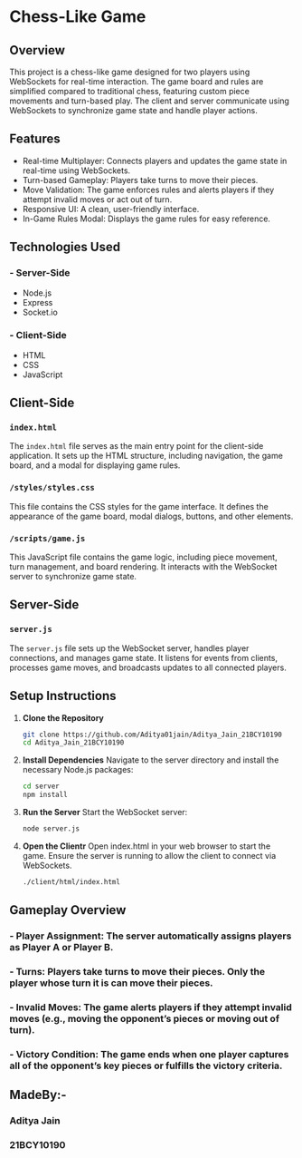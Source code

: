 # Chess-Like Game

## Overview

This project is a chess-like game designed for two players using WebSockets for real-time interaction. The game board and rules are simplified compared to traditional chess, featuring custom piece movements and turn-based play. The client and server communicate using WebSockets to synchronize game state and handle player actions.

## Features
- Real-time Multiplayer: Connects players and updates the game state in real-time using WebSockets.
- Turn-based Gameplay: Players take turns to move their pieces.
- Move Validation: The game enforces rules and alerts players if they attempt invalid moves or act out of turn.
- Responsive UI: A clean, user-friendly interface.
- In-Game Rules Modal: Displays the game rules for easy reference.
## Technologies Used
### - Server-Side
- Node.js
- Express
- Socket.io
### - Client-Side
- HTML
- CSS
- JavaScript

## Client-Side

### `index.html`

The `index.html` file serves as the main entry point for the client-side application. It sets up the HTML structure, including navigation, the game board, and a modal for displaying game rules.

### `/styles/styles.css`

This file contains the CSS styles for the game interface. It defines the appearance of the game board, modal dialogs, buttons, and other elements.

### `/scripts/game.js`

This JavaScript file contains the game logic, including piece movement, turn management, and board rendering. It interacts with the WebSocket server to synchronize game state.

## Server-Side

### `server.js`

The `server.js` file sets up the WebSocket server, handles player connections, and manages game state. It listens for events from clients, processes game moves, and broadcasts updates to all connected players.

## Setup Instructions

1. **Clone the Repository**

   ```bash
   git clone https://github.com/Aditya01jain/Aditya_Jain_21BCY10190
   cd Aditya_Jain_21BCY10190
   
2. **Install Dependencies**
    Navigate to the server directory and install the necessary Node.js packages:
   ```bash
   cd server
   npm install
   
3. **Run the Server**
    Start the WebSocket server:
   ```bash
   node server.js
4. **Open the Clientr**
    Open index.html in your web browser to start the game. Ensure the server is running to allow the client to connect via WebSockets.
   ```bash
   ./client/html/index.html
   
## Gameplay Overview
### - Player Assignment: The server automatically assigns players as Player A or Player B.
### - Turns: Players take turns to move their pieces. Only the player whose turn it is can move their pieces.
### - Invalid Moves: The game alerts players if they attempt invalid moves (e.g., moving the opponent’s pieces or moving out of turn).
### - Victory Condition: The game ends when one player captures all of the opponent’s key pieces or fulfills the victory criteria.

## MadeBy:-
### Aditya Jain
### 21BCY10190
